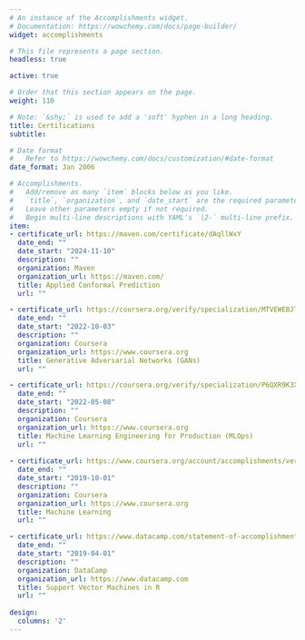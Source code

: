 ```yaml
---
# An instance of the Accomplishments widget.
# Documentation: https://wowchemy.com/docs/page-builder/
widget: accomplishments

# This file represents a page section.
headless: true

active: true

# Order that this section appears on the page.
weight: 110

# Note: `&shy;` is used to add a 'soft' hyphen in a long heading.
title: Certifications
subtitle:

# Date format
#   Refer to https://wowchemy.com/docs/customization/#date-format
date_format: Jan 2006

# Accomplishments.
#   Add/remove as many `item` blocks below as you like.
#   `title`, `organization`, and `date_start` are the required parameters.
#   Leave other parameters empty if not required.
#   Begin multi-line descriptions with YAML's `|2-` multi-line prefix.
item:
- certificate_url: https://maven.com/certificate/dAqllWxY
  date_end: ""
  date_start: "2024-11-10"
  description: ""
  organization: Maven
  organization_url: https://maven.com/
  title: Applied Conformal Prediction
  url: ""

- certificate_url: https://coursera.org/verify/specialization/MTVEWEBJTRDQ
  date_end: ""
  date_start: "2022-10-03"
  description: ""
  organization: Coursera
  organization_url: https://www.coursera.org
  title: Generative Adversarial Networks (GANs)
  url: ""

- certificate_url: https://coursera.org/verify/specialization/P6QXR9K3XAGD
  date_end: ""
  date_start: "2022-05-08"
  description: ""
  organization: Coursera
  organization_url: https://www.coursera.org
  title: Machine Learning Engineering for Production (MLOps)
  url: ""
  
- certificate_url: https://www.coursera.org/account/accomplishments/verify/4LRXL4XAK5G8
  date_end: ""
  date_start: "2019-10-01"
  description: ""
  organization: Coursera
  organization_url: https://www.coursera.org
  title: Machine Learning
  url: ""

- certificate_url: https://www.datacamp.com/statement-of-accomplishment/course/df6271e478b19929b76e1e37acfeb6dc2b3495fb?share=true
  date_end: ""
  date_start: "2019-04-01"
  description: ""
  organization: DataCamp
  organization_url: https://www.datacamp.com
  title: Support Vector Machines in R
  url: ""
  
design:
  columns: '2' 
---
```

